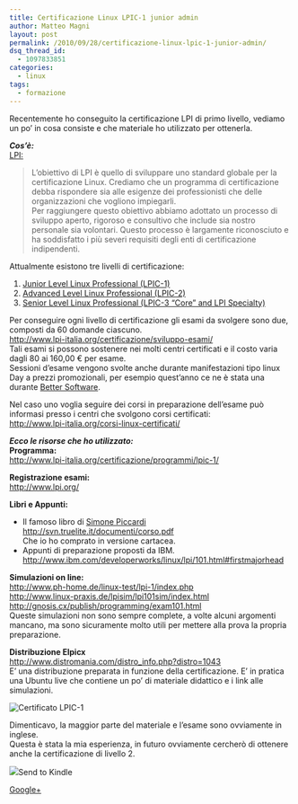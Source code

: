 ```yaml
---
title: Certificazione Linux LPIC-1 junior admin
author: Matteo Magni
layout: post
permalink: /2010/09/28/certificazione-linux-lpic-1-junior-admin/
dsq_thread_id:
  - 1097833851
categories:
  - linux
tags:
  - formazione
---
```

Recentemente ho conseguito la certificazione LPI di primo livello, vediamo un po&#8217; in cosa consiste e che materiale ho utilizzato per ottenerla.

***Cos&#8217;è:***  
[LPI:][1]

> L&#8217;obiettivo di LPI è quello di sviluppare uno standard globale per la certificazione Linux. Crediamo che un programma di certificazione debba rispondere sia alle esigenze dei professionisti che delle organizzazioni che vogliono impiegarli.  
> Per raggiungere questo obiettivo abbiamo adottato un processo di sviluppo aperto, rigoroso e consultivo che include sia nostro personale sia volontari. Questo processo è largamente riconosciuto e ha soddisfatto i più severi requisiti degli enti di certificazione indipendenti.

Attualmente esistono tre livelli di certificazione:

1.  [Junior Level Linux Professional (LPIC-1)][2]
2.  [Advanced Level Linux Professional (LPIC-2)][3]
3.  [Senior Level Linux Professional (LPIC-3 “Core” and LPI Specialty)][4]

Per conseguire ogni livello di certificazione gli esami da svolgere sono due, composti da 60 domande ciascuno.  
<http://www.lpi-italia.org/certificazione/sviluppo-esami/>  
Tali esami si possono sostenere nei molti centri certificati e il costo varia dagli 80 ai 160,00 € per esame.  
Sessioni d&#8217;esame vengono svolte anche durante manifestazioni tipo linux Day a prezzi promozionali, per esempio quest&#8217;anno ce ne è stata una durante [Better Software][5].

Nel caso uno voglia seguire dei corsi in preparazione dell&#8217;esame può informasi presso i centri che svolgono corsi certificati:  
<http://www.lpi-italia.org/corsi-linux-certificati/>

***Ecco le risorse che ho utilizzato:***  
**Programma:**  
<http://www.lpi-italia.org/certificazione/programmi/lpic-1/>

**Registrazione esami:**  
<http://www.lpi.org/>

**Libri e Appunti:**  
- Il famoso libro di [Simone Piccardi][6]  
<http://svn.truelite.it/documenti/corso.pdf>  
Che io ho comprato in versione cartacea.  
- Appunti di preparazione proposti da IBM.  
<http://www.ibm.com/developerworks/linux/lpi/101.html#firstmajorhead>

**Simulazioni on line:**  
<http://www.ph-home.de/linux-test/lpi-1/index.php>  
<http://www.linux-praxis.de/lpisim/lpi101sim/index.html>  
<http://gnosis.cx/publish/programming/exam101.html>  
Queste simulazioni non sono sempre complete, a volte alcuni argomenti mancano, ma sono sicuramente molto utili per mettere alla prova la propria preparazione.

**Distribuzione Elpicx**  
<http://www.distromania.com/distro_info.php?distro=1043>  
E&#8217; una distribuzione preparata in funzione della certificazione. E&#8217; in pratica una Ubuntu live che contiene un po&#8217; di materiale didattico e i link alle simulazioni.

![Certificato LPIC-1][7]

Dimenticavo, la maggior parte del materiale e l&#8217;esame sono ovviamente in inglese.  
Questa è stata la mia esperienza, in futuro ovviamente cercherò di ottenere anche la certificazione di livello 2.

<div class='kindleWidget kindleLight' >
  <img src="http://magni.me/wp-content/plugins/send-to-kindle/media/white-15.png" /><span>Send to Kindle</span>
</div>

<a rel="author" href="https://plus.google.com/111433366670841346629?rel=author"  >Google+</a>

 [1]: http://www.lpi.org/
 [2]: http://www.lpi-italia.org/certificazione/programmi/lpic-1/
 [3]: http://www.lpi-italia.org/certificazione/programmi/lpic-2/
 [4]: http://www.lpi-italia.org/certificazione/programmi/lpic-3/
 [5]: http://www.bettersoftware.it/
 [6]: http://www.firenze.linux.it/~piccardi/pubblicazioni.html
 [7]: http://farm5.static.flickr.com/4147/5032055803_eda0b57ba2_m.jpg